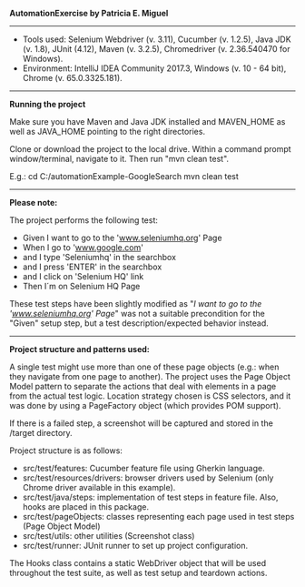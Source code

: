 **AutomationExercise by Patricia E. Miguel**

------------------------------------------------------------------

* Tools used: Selenium Webdriver (v. 3.11), Cucumber (v. 1.2.5), Java JDK (v. 1.8), JUnit (4.12), Maven (v. 3.2.5), Chromedriver (v. 2.36.540470 for Windows).
* Environment: IntelliJ IDEA Community 2017.3, Windows (v. 10 - 64 bit), Chrome (v. 65.0.3325.181).

------------------------------------------------------------------

**Running the project**

Make sure you have Maven and Java JDK installed and MAVEN_HOME as well as JAVA_HOME pointing to the right directories.

Clone or download the project to the local drive. Within a command prompt window/terminal, navigate to it. Then run "mvn clean test".

E.g.:
cd C:/automationExample-GoogleSearch
mvn clean test

------------------------------------------------------------------

**Please note:**

The project performs the following test:
- Given I want to go to the 'www.seleniumhq.org' Page
- When I go to 'www.google.com'
- and I type 'Seleniumhq' in the searchbox
- and I press 'ENTER' in the searchbox
- and I click on 'Selenium HQ' link
- Then I´m on Selenium HQ Page

These test steps have been slightly modified as "_I want to go to the 'www.seleniumhq.org' Page_" was not a suitable precondition for the "Given" setup step, but a test description/expected behavior instead.

------------------------------------------------------------------

**Project structure and patterns used:**

A single test might use more than one of these page objects (e.g.: when they navigate from one page to another).
The project uses the Page Object Model pattern to separate the actions that deal with elements in a page from the actual test logic. 
Location strategy chosen is CSS selectors, and it was done by using a PageFactory object (which provides POM support).

If there is a failed step, a screenshot will be captured and stored in the /target directory.

Project structure is as follows:
* src/test/features: Cucumber feature file using Gherkin language.
* src/test/resources/drivers: browser drivers used by Selenium (only Chrome driver available in this example).
* src/test/java/steps: implementation of test steps in feature file. Also, hooks are placed in this package.
* src/test/pageObjects: classes representing each page used in test steps (Page Object Model)
* src/test/utils: other utilities (Screenshot class)
* src/test/runner: JUnit runner to set up project configuration.

The Hooks class contains a static WebDriver object that will be used throughout the test suite, as well as test setup and teardown actions.

